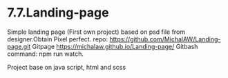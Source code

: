# 7.7.Landing-page
Simple landing page (First own project) based on psd file from designer.Obtain Pixel perfect.
repo:
https://github.com/MichalAW/Landing-page.git
Gitpage
https://michalaw.github.io/Landing-page/
Gitbash
command: npm run watch.

Project base on java script, html and scss
